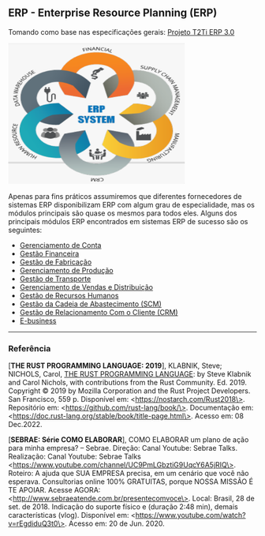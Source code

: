 ## ERP - Enterprise Resource Planning (ERP)

Tomando como base nas especificações gerais: [Projeto T2Ti ERP 3.0](http://t2ti.com/erp3/pdf/) 

<p><img src="../img/ERP_demo.png" alt="T2Ti ERP 3.0" height="285" width="358"></p>

Apenas para fins práticos assumiremos que diferentes fornecedores de sistemas ERP disponibilizam ERP com algum grau de especialidade, mas os módulos principais são quase os mesmos para todos eles. Alguns dos principais módulos ERP encontrados em sistemas ERP de sucesso são os seguintes:

 * [Gerenciamento de Conta](gerenciamento_conta.md)
 * [Gestão Financeira](gestao_financeira.md)
 * [Gestão de Fabricação](gestao_fabricacao.md)
 * [Gerenciamento de Produção](gerenciamento_producao.md)
 * [Gestão de Transporte](gestao_transporte.md)
 * [Gerenciamento de Vendas e Distribuição](gerenciamento_vendas_distribuicao.md)
 * [Gestão de Recursos Humanos](gestao_recursos_humanos.md)
 * [Gestão da Cadeia de Abastecimento (SCM)](gestao_cadeia_abastecimento.md)
 * [Gestão de Relacionamento Com o Cliente (CRM)](gestao_relacionamento_cliente.md)
 * [E-business](e_business.md)

---
### Referência

\[<b>THE RUST PROGRAMMING LANGUAGE: 2019</b>\], KLABNIK, Steve; NICHOLS, Carol, [THE RUST PROGRAMMING LANGUAGE](https://nostarch.com/Rust2018): by Steve Klabnik and Carol Nichols, with contributions from the Rust Community. Ed. 2019. Copyright © 2019 by Mozilla Corporation and the Rust Project Developers. San Francisco, 559 p. Disponível em: \<https://nostarch.com/Rust2018\>. Repositório em: \<https://github.com/rust-lang/book/\>. Documentação em: \<https://doc.rust-lang.org/stable/book/title-page.html\>. Acesso em: 08 Dec.2022.<br />

\[<b>SEBRAE: Série COMO ELABORAR</b>\], COMO ELABORAR um plano de ação para minha empresa? – Sebrae. Direção: Canal Youtube: Sebrae Talks. Realização: Canal Youtube: Sebrae Talks \<https://www.youtube.com/channel/UC9PmLGbztiG9UqcY6A5jRIQ\>. Roteiro: A ajuda que SUA EMPRESA precisa, em um cenário que você não esperava. Consultorias online 100% GRATUITAS, porque NOSSA MISSÃO É TE APOIAR. Acesse AGORA: \<http://www.sebraeatende.com.br/presentecomvoce\>. Local: Brasil, 28 de set. de 2018. Indicação do suporte físico e (duração 2:48 min), demais características (vlog). Disponível em: \<https://www.youtube.com/watch?v=rEgdiduQ3t0\>. Acesso em: 20 de Jun. 2020.